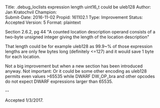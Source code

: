 Title:       .debug_loclists expression length uint16_t could be uleb128
Author:      Jan Kratochvil
Champion:    
Submit-Date: 2016-11-02
Propid:      161102.1
Type:        Improvement
Status:      Accepted
Version:     5
Format:      plaintext

Section 2.6.2, pg 44
"A counted location description operand consists of a two-byte 
unsigned integer giving the length of the location description"

That length could be for example uleb128 as 99.9~% of those expression
lengths are only few bytes long (definitely <=127) and it would save 
1 byte for each location.

Not a big improvement but when a new section has been introduced anyway.
Not important: Or it could be some other encoding as uleb128 permits even 
values >65535 while DWARF DW_OP_bra and other opcodes do not expect DWARF
expressions larger than 65535.

--

Accepted 1/3/2017.
